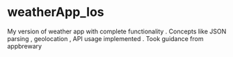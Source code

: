 # weatherApp_Ios
My version of weather app with complete functionality . Concepts like JSON parsing , geolocation , API usage implemented . Took guidance from appbrewary

